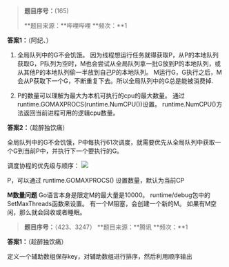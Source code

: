 > **题目序号：**(165)
>
> **题目来源：**哔哩哔哩
> **频次：**1

**答案1：**（阿纪、）

1. 全局队列中的G不会饥饿。 因为线程想运行任务就得获取P，从P的本地队列获取G，P队列为空时，M也会尝试从全局队列拿一批G放到P的本地队列，或从其他P的本地队列偷一半放到自己P的本地队列。
   M运行G，G执行之后，M会从P获取下一个G，不断重复下去。所以全局队列中的G总是能被消费掉.

2. P的数量可以理解为最大为本机可执行的cpu的最大数量。
   通过runtime.GOMAXPROCS(runtime.NumCPU())设置。
   runtime.NumCPU()方法返回当前进程可用的逻辑cpu数量。

**答案2：**（趁醉独饮痛）

全局队列中的G不会饥饿，P中每执行61次调度，就需要优先从全局队列中获取一个G到当前P中，并执行下一个要执行的G。

调度协程的优先级与顺序：
![](https://image-1302243118.cos.ap-beijing.myqcloud.com/img/%E5%BE%AE%E4%BF%A1%E5%9B%BE%E7%89%87_20220403162913.png)

P，可以通过 runtime.GOMAXPROCS() 设置数量，默认为当前CP

**M数量问题**
Go语⾔本身是限定M的最⼤量是10000。
runtime/debug包中的SetMaxThreads函数来设置。
有⼀个M阻塞，会创建⼀个新的M。
如果有M空闲，那么就会回收或者睡眠。



> **题目序号：**（423、3247）
> **题目来源：**腾讯
> **频次：**1

**答案1：**（趁醉独饮痛）

定义一个辅助数组保存key，对辅助数组进行排序，然后利用顺序输出